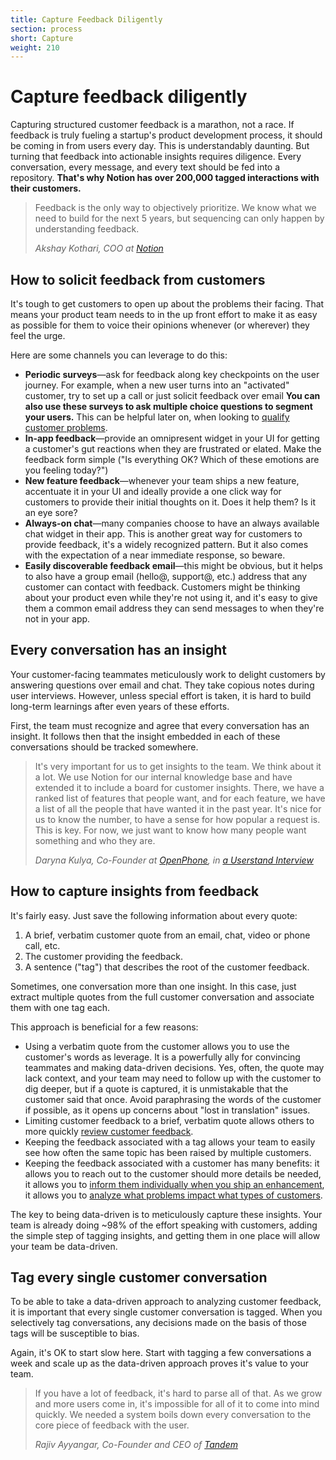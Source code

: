 ```yaml
---
title: Capture Feedback Diligently
section: process
short: Capture
weight: 210
---
```


# Capture feedback diligently

Capturing structured customer feedback is a marathon, not a race. If feedback is truly fueling a startup's product development process, it should be coming in from users every day. This is understandably daunting. But turning that feedback into actionable insights requires diligence. Every conversation, every message, and every text should be fed into a repository. **That's why Notion has over 200,000 tagged interactions with their customers.**

> Feedback is the only way to objectively prioritize. We know what we need to build for the next 5 years, but sequencing can only happen by understanding feedback. <br />
>
> _Akshay Kothari, COO at [Notion](https://notion.so)_

## How to solicit feedback from customers

It's tough to get customers to open up about the problems their facing. That means your product team needs to in the up front effort to make it as easy as possible for them to voice their opinions whenever (or wherever) they feel the urge.

Here are some channels you can leverage to do this:

- **Periodic surveys**—ask for feedback along key checkpoints on the user journey. For example, when a new user turns into an "activated" customer, try to set up a call or just solicit feedback over email **You can also use these surveys to ask multiple choice questions to segment your users.** This can be helpful later on, when looking to [qualify customer problems](/process/qualify-feedback-based-on-business-goals).
- **In-app feedback**—provide an omnipresent widget in your UI for getting a customer's gut reactions when they are frustrated or elated. Make the feedback form simple ("Is everything OK? Which of these emotions are you feeling today?")
- **New feature feedback**—whenever your team ships a new feature, accentuate it in your UI and ideally provide a one click way for customers to provide their initial thoughts on it. Does it help them? Is it an eye sore?
- **Always-on chat**—many companies choose to have an always available chat widget in their app. This is another great way for customers to provide feedback, it's a widely recognized pattern. But it also comes with the expectation of a near immediate response, so beware.
- **Easily discoverable feedback email**—this might be obvious, but it helps to also have a group email (hello@, support@, etc.) address that any customer can contact with feedback. Customers might be thinking about your product even while they're not using it, and it's easy to give them a common email address they can send messages to when they're not in your app.

## Every conversation has an insight

Your customer-facing teammates meticulously work to delight customers by answering questions over email and chat. They take copious notes during user interviews. However, unless special effort is taken, it is hard to build long-term learnings after even years of these efforts.

First, the team must recognize and agree that every conversation has an insight. It follows then that the insight embedded in each of these conversations should be tracked somewhere.

> It's very important for us to get insights to the team. We think
> about it a lot. We use Notion for our internal knowledge base and have extended it to include a board for customer insights. There, we have a ranked list of features that people want, and for each feature, we have a list of all the people that have wanted it in the past year. It's nice for us to know the number, to have a sense for how popular a request is. This is key. For now, we just want to know how many people want something and who they are.
>
> _Daryna Kulya, Co-Founder at [OpenPhone](https://www.openphone.co), in [a Userstand Interview](https://www.heraldhq.com/userstand/how-openphone-is-dogfooding-itself-to-product-market-fit)_

## How to capture insights from feedback

It's fairly easy. Just save the following information about every quote:

1. A brief, verbatim customer quote from an email, chat, video or phone call, etc.
2. The customer providing the feedback.
3. A sentence ("tag") that describes the root of the customer feedback.

<div class="hint">
<p>Sometimes, one conversation more than one insight. In this case, just extract multiple quotes from the full customer conversation and associate them with one tag each.</p>
</div>

This approach is beneficial for a few reasons:

- Using a verbatim quote from the customer allows you to use the customer's words as leverage. It is a powerfully ally for convincing teammates and making data-driven decisions. Yes, often, the quote may lack context, and your team may need to follow up with the customer to dig deeper, but if a quote is captured, it is unmistakable that the customer said that once. Avoid paraphrasing the words of the customer if possible, as it opens up concerns about "lost in translation" issues.
- Limiting customer feedback to a brief, verbatim quote allows others to more quickly [review customer feedback](/process/share-and-review-feedback-regularly/).
- Keeping the feedback associated with a tag allows your team to easily see how often the same topic has been raised by multiple customers.
- Keeping the feedback associated with a customer has many benefits: it allows you to reach out to the customer should more details be needed, it allows you to [inform them individually when you ship an enhancement](/process/engage-with-customers-about-their-feedback/), it allows you to [analyze what problems impact what types of customers](/process/prioritize-feedback-based-on-business-goals/).

<div class="hint">
<p>The key to being data-driven is to meticulously capture these insights. Your team is already doing ~98% of the effort speaking with customers, adding the simple step of tagging insights, and getting them in one place will allow your team be data-driven.</p>
</div>

## Tag every single customer conversation

To be able to take a data-driven approach to analyzing customer feedback, it is important that every single customer conversation is tagged. When you selectively tag conversations, any decisions made on the basis of those tags will be susceptible to bias.

<div class="hint">
<p>Again, it's OK to start slow here. Start with tagging a few conversations a week and scale up as the data-driven approach proves it's value to your team.</p>
</div>

> If you have a lot of feedback, it's hard to parse all of that. As we grow and more users come in, it's impossible for all of it to come into mind quickly. We needed a system boils down every conversation to the core piece of feedback with the user.
>
> _Rajiv Ayyangar, Co-Founder and CEO of [Tandem](https://tandem.chat)_
